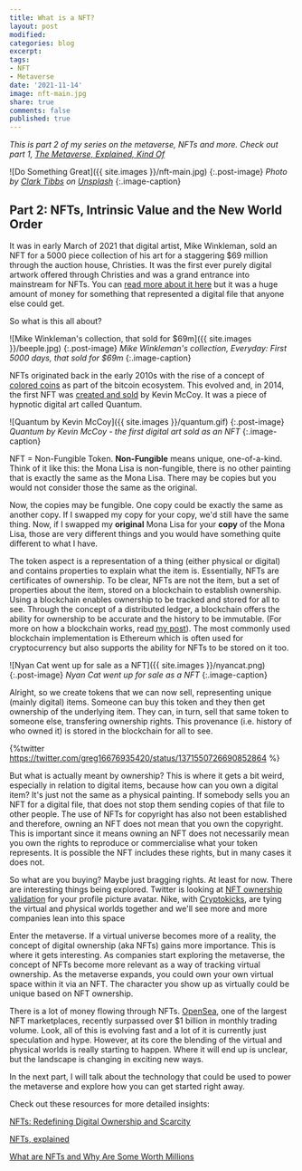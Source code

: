 ```yaml
---
title: What is a NFT?
layout: post
modified: 
categories: blog
excerpt: 
tags:
- NFT
- Metaverse
date: '2021-11-14'
image: nft-main.jpg
share: true
comments: false
published: true
---
```


*This is part 2 of my series on the metaverse, NFTs and more. Check out part 1, [The Metaverse, Explained, Kind Of](https://www.johndehavilland.com/blog/2021/10/27/metaverse-explained.html)*

![Do Something Great]({{ site.images }}/nft-main.jpg)
{:.post-image}
*Photo by <a href="https://unsplash.com/@clarktibbs?utm_source=unsplash&utm_medium=referral&utm_content=creditCopyText">Clark Tibbs</a> on <a href="https://unsplash.com/s/photos/future?utm_source=unsplash&utm_medium=referral&utm_content=creditCopyText">Unsplash</a>*
{:.image-caption}

## Part 2: NFTs, Intrinsic Value and the New World Order

It was in early March of 2021 that digital artist, Mike Winkleman, sold an NFT for a 5000 piece collection of his art for a staggering $69 million through the auction house, Christies. It was the first ever purely digital artwork offered through Christies and was a grand entrance into mainstream for NFTs. You can [read more about it here](https://www.christies.com/features/Monumental-collage-by-Beeple-is-first-purely-digital-artwork-NFT-to-come-to-auction-11510-7.aspx) but it was a huge amount of money for something that represented a digital file that anyone else could get. 

So what is this all about?
<!--more-->

![Mike Winkleman's collection, that sold for $69m]({{ site.images }}/beeple.jpg)
{:.post-image}
*Mike Winkleman's collection, Everyday: First 5000 days, that sold for $69m*
{:.image-caption}

NFTs originated back in the early 2010s with the rise of a concept of [colored coins](https://www.coindesk.com/markets/2013/06/14/colored-coins-paint-sophisticated-future-for-bitcoin/) as part of the bitcoin ecosystem. This evolved and, in 2014, the first NFT was [created and sold](https://www.sothebys.com/en/buy/auction/2021/natively-digital-a-curated-nft-sale-2/quantum) by Kevin McCoy. It was a piece of hypnotic digital art called Quantum.

![Quantum by Kevin McCoy]({{ site.images }}/quantum.gif)
{:.post-image}
*Quantum by Kevin McCoy - the first digital art sold as an NFT*
{:.image-caption}

NFT = Non-Fungible Token. **Non-Fungible** means unique, one-of-a-kind. Think of it like this: the Mona Lisa is non-fungible, there is no other painting that is exactly the same as the Mona Lisa. There may be copies but you would not consider those the same as the original. 

Now, the copies may be fungible. One copy could be exactly the same as another copy. If I swapped my copy for your copy, we'd still have the same thing. Now, if I swapped my **original** Mona Lisa for your **copy** of the Mona Lisa, those are very different things and you would have something quite different to what I have.

The token aspect is a representation of a thing (either physical or digital) and contains properties to explain what the item is. Essentially, NFTs are certificates of ownership. To be clear, NFTs are not the item, but a set of properties about the item, stored on a blockchain to establish ownership. Using a blockchain enables ownership to be tracked and stored for all to see. Through the concept of a distributed ledger, a blockchain offers the ability for ownership to be accurate and the history to be immutable. (For more on how a blockchain works, read [my post](https://www.johndehavilland.com/blog/2018/03/16/blockchain-explained-simply.html)). The most commonly used blockchain implementation is Ethereum which is often used for cryptocurrency but also supports the ability for NFTs to be stored on it too.

![Nyan Cat went up for sale as a NFT]({{ site.images }}/nyancat.png)
{:.post-image}
*Nyan Cat went up for sale as a NFT*
{:.image-caption}

Alright, so we create tokens that we can now sell, representing unique (mainly digital) items. Someone can buy this token and they then get ownership of the underlying item. They can, in turn, sell that same token to someone else, transfering ownership rights. This provenance (i.e. history of who owned it) is stored in the blockchain for all to see. 

{%twitter https://twitter.com/greg16676935420/status/1371550726690852864 %}

But what is actually meant by ownership? This is where it gets a bit weird, especially in relation to digital items, because how can you own a digital item? It's just not the same as a physical painting. If somebody sells you an NFT for a digital file, that does not stop them sending copies of that file to other people. The use of NFTs for copyright has also not been established and therefore, owning an NFT does not mean that you own the copyright. This is important since it means owning an NFT does not necessarily mean you own the rights to reproduce or commercialise what your token represents. It is possible the NFT includes these rights, but in many cases it does not.

So what are you buying? Maybe just bragging rights. At least for now. There are interesting things being explored. Twitter is looking at [NFT ownership validation](https://www.socialmediatoday.com/news/twitter-shares-first-look-at-coming-nft-integration-for-profile-images/607425/) for your profile picture avatar. Nike, with [Cryptokicks](https://thenextweb.com/news/nike-blockchain-sneakers-cryptokick-patent), are tying the virtual and physical worlds together and we'll see more and more companies lean into this space

Enter the metaverse. If a virtual universe becomes more of a reality, the concept of digital ownership (aka NFTs) gains more importance. This is where it gets interesting. As companies start exploring the metaverse, the concept of NFTs become more relevant as a way of tracking virtual ownership. As the metaverse expands, you could own your own virtual space within it via an NFT. The character you show up as virtually could be unique based on NFT ownership. 

There is a lot of money flowing through NFTs. [OpenSea](https://opensea.io/), one of the largest NFT marketplaces, recently surpassed over $1 billion in monthly trading volume. Look, all of this is evolving fast and a lot of it is currently just speculation and hype. However, at its core the blending of the virtual and physical worlds is really starting to happen. Where it will end up is unclear, but the landscape is changing in exciting new ways.

In the next part, I will talk about the technology that could be used to power the metaverse and explore how you can get started right away.

Check out these resources for more detailed insights:

[NFTs: Redefining Digital Ownership and Scarcity](https://www.sothebys.com/en/articles/nfts-redefining-digital-ownership-and-scarcity)

[NFTs, explained](https://www.theverge.com/22310188/nft-explainer-what-is-blockchain-crypto-art-faq)

[What are NFTs and Why Are Some Worth Millions](https://www.bbc.com/news/technology-56371912)



